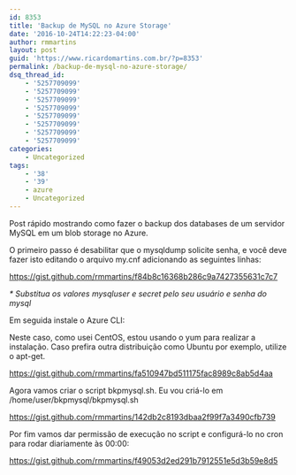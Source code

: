 ```yaml
---
id: 8353
title: 'Backup de MySQL no Azure Storage'
date: '2016-10-24T14:22:23-04:00'
author: rmmartins
layout: post
guid: 'https://www.ricardomartins.com.br/?p=8353'
permalink: /backup-de-mysql-no-azure-storage/
dsq_thread_id:
    - '5257709099'
    - '5257709099'
    - '5257709099'
    - '5257709099'
    - '5257709099'
    - '5257709099'
    - '5257709099'
    - '5257709099'
categories:
    - Uncategorized
tags:
    - '38'
    - '39'
    - azure
    - Uncategorized
---
```


Post rápido mostrando como fazer o backup dos databases de um servidor MySQL em um blob storage no Azure.

O primeiro passo é desabilitar que o mysqldump solicite senha, e você deve fazer isto editando o arquivo my.cnf adicionando as seguintes linhas:

https://gist.github.com/rmmartins/f84b8c16368b286c9a7427355631c7c7

*\* Substitua os valores mysqluser e secret pelo seu usuário e senha do mysql*

Em seguida instale o Azure CLI:

Neste caso, como usei CentOS, estou usando o yum para realizar a instalação. Caso prefira outra distribuição como Ubuntu por exemplo, utilize o apt-get.

https://gist.github.com/rmmartins/fa510947bd511175fac8989c8ab5d4aa

Agora vamos criar o script bkpmysql.sh. Eu vou criá-lo em /home/user/bkpmysql/bkpmysql.sh

https://gist.github.com/rmmartins/142db2c8193dbaa2f99f7a3490cfb739

Por fim vamos dar permissão de execução no script e configurá-lo no cron para rodar diariamente às 00:00:

https://gist.github.com/rmmartins/f49053d2ed291b7912551e5d3b59e8d5